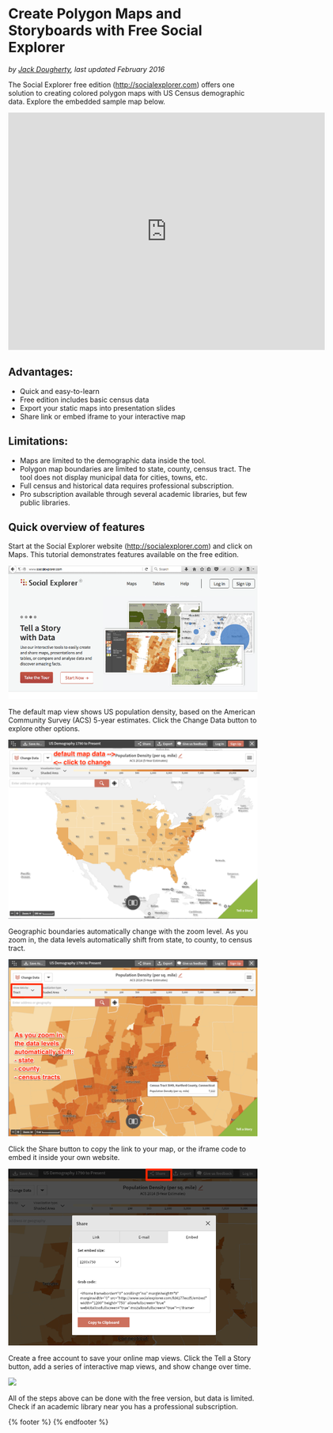 # Create Polygon Maps and Storyboards with Free Social Explorer

*by [Jack Dougherty](../../introduction/who.md), last updated February 2016*

The Social Explorer free edition (http://socialexplorer.com) offers one solution to creating colored polygon maps with US Census demographic data. Explore the embedded sample map below.

<iframe frameborder="0" scrolling="no" marginheight="0" marginwidth="0" src="https://www.socialexplorer.com/0889800f4d/embed" width="640" height="480" allowfullscreen="true" webkitallowfullscreen="true" mozallowfullscreen="true"></iframe>

## Advantages:
- Quick and easy-to-learn
- Free edition includes basic census data
- Export your static maps into presentation slides
- Share link or embed iframe to your interactive map

## Limitations:
- Maps are limited to the demographic data inside the tool.
- Polygon map boundaries are limited to state, county, census tract. The tool does not display municipal data for cities, towns, etc.
- Full census and historical data requires professional subscription.
- Pro subscription available through several academic libraries, but few public libraries.

## Quick overview of features

Start at the Social Explorer website (http://socialexplorer.com) and click on Maps. This tutorial demonstrates features available on the free edition.

![](SE-home.png)

The default map view shows US population density, based on the American Community Survey (ACS) 5-year estimates. Click the Change Data button to explore other options.

![](SE-default-map.png)

Geographic boundaries automatically change with the zoom level. As you zoom in, the data levels automatically shift from state, to county, to census tract.

![](SE-data-levels.png)

Click the Share button to copy the link to your map, or the iframe code to embed it inside your own website.

![](SE-share-embed.png)

Create a free account to save your online map views. Click the Tell a Story button, add a series of interactive map views, and show change over time.

![](SE-tell-a-story.png)

All of the steps above can be done with the free version, but data is limited. Check if an academic library near you has a professional subscription.

{% footer %}
{% endfooter %}
